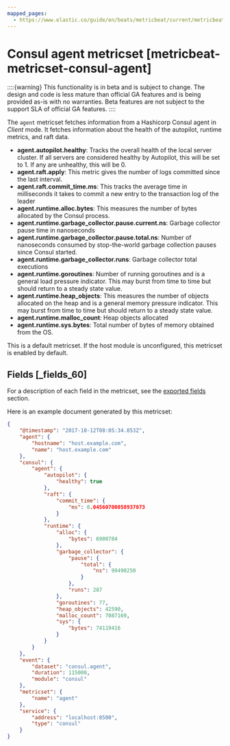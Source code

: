 ```yaml
---
mapped_pages:
  - https://www.elastic.co/guide/en/beats/metricbeat/current/metricbeat-metricset-consul-agent.html
---
```


# Consul agent metricset [metricbeat-metricset-consul-agent]

::::{warning}
This functionality is in beta and is subject to change. The design and code is less mature than official GA features and is being provided as-is with no warranties. Beta features are not subject to the support SLA of official GA features.
::::


The `agent` metricset fetches information from a Hashicorp Consul agent in *Client* mode. It fetches information about the health of the autopilot, runtime metrics, and raft data.

* **agent.autopilot.healthy**: Tracks the overall health of the local server cluster. If all servers are considered healthy by Autopilot, this will be set to 1. If any are unhealthy, this will be 0.
* **agent.raft.apply**: This metric gives the number of logs committed since the last interval.
* **agent.raft.commit_time.ms**: This tracks the average time in milliseconds it takes to commit a new entry to the transaction log of the leader
* **agent.runtime.alloc.bytes**: This measures the number of bytes allocated by the Consul process.
* **agent.runtime.garbage_collector.pause.current.ns**: Garbage collector pause time in nanoseconds
* **agent.runtime.garbage_collector.pause.total.ns**: Number of nanoseconds consumed by stop-the-world garbage collection pauses since Consul started.
* **agent.runtime.garbage_collector.runs**: Garbage collector total executions
* **agent.runtime.goroutines**: Number of running goroutines and is a general load pressure indicator. This may burst from time to time but should return to a steady state value.
* **agent.runtime.heap_objects**: This measures the number of objects allocated on the heap and is a general memory pressure indicator. This may burst from time to time but should return to a steady state value.
* **agent.runtime.malloc_count**: Heap objects allocated
* **agent.runtime.sys.bytes**: Total number of bytes of memory obtained from the OS.

This is a default metricset. If the host module is unconfigured, this metricset is enabled by default.

## Fields [_fields_60]

For a description of each field in the metricset, see the [exported fields](/reference/metricbeat/exported-fields-consul.md) section.

Here is an example document generated by this metricset:

```json
{
    "@timestamp": "2017-10-12T08:05:34.853Z",
    "agent": {
        "hostname": "host.example.com",
        "name": "host.example.com"
    },
    "consul": {
        "agent": {
            "autopilot": {
                "healthy": true
            },
            "raft": {
                "commit_time": {
                    "ms": 0.04560700058937073
                }
            },
            "runtime": {
                "alloc": {
                    "bytes": 6900784
                },
                "garbage_collector": {
                    "pause": {
                        "total": {
                            "ns": 99490250
                        }
                    },
                    "runs": 287
                },
                "goroutines": 77,
                "heap_objects": 42590,
                "malloc_count": 7087169,
                "sys": {
                    "bytes": 74119416
                }
            }
        }
    },
    "event": {
        "dataset": "consul.agent",
        "duration": 115000,
        "module": "consul"
    },
    "metricset": {
        "name": "agent"
    },
    "service": {
        "address": "localhost:8500",
        "type": "consul"
    }
}
```


